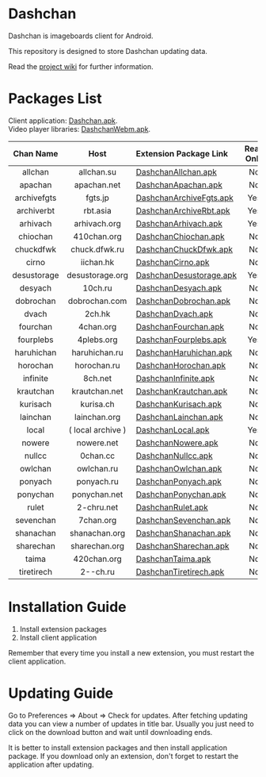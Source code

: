 # Dashchan

Dashchan is imageboards client for Android.

This repository is designed to store Dashchan updating data.

Read the [project wiki](https://github.com/Mishiranu/Dashchan/wiki) for further information.

# Packages List

Client application: [Dashchan.apk](https://github.com/Mishiranu/Dashchan/raw/master/update/package/Dashchan.apk).  
Video player libraries: [DashchanWebm.apk](https://github.com/Mishiranu/Dashchan/raw/master/update/package/DashchanWebm.apk).

| Chan Name       | Host                 | Extension Package Link                                                                                                     | Read Only |
| :-------------: | :------------------: | :------------------------------------------------------------------------------------------------------------------------- | :-------: |
| allchan         | allchan.su           | [DashchanAllchan.apk](https://github.com/Mishiranu/Dashchan/raw/master/update/package/DashchanAllchan.apk)                 | No        |
| apachan         | apachan.net          | [DashchanApachan.apk](https://github.com/Mishiranu/Dashchan/raw/master/update/package/DashchanApachan.apk)                 | No        |
| archivefgts     | fgts.jp              | [DashchanArchiveFgts.apk](https://github.com/Mishiranu/Dashchan/raw/master/update/package/DashchanArchiveFgts.apk)         | Yes       |
| archiverbt      | rbt.asia             | [DashchanArchiveRbt.apk](https://github.com/Mishiranu/Dashchan/raw/master/update/package/DashchanArchiveRbt.apk)           | Yes       |
| arhivach        | arhivach.org         | [DashchanArhivach.apk](https://github.com/Mishiranu/Dashchan/raw/master/update/package/DashchanArhivach.apk)               | Yes       |
| chiochan        | 410chan.org          | [DashchanChiochan.apk](https://github.com/Mishiranu/Dashchan/raw/master/update/package/DashchanChiochan.apk)               | No        |
| chuckdfwk       | chuck.dfwk.ru        | [DashchanChuckDfwk.apk](https://github.com/Mishiranu/Dashchan/raw/master/update/package/DashchanChuckDfwk.apk)             | No        |
| cirno           | iichan.hk            | [DashchanCirno.apk](https://github.com/Mishiranu/Dashchan/raw/master/update/package/DashchanCirno.apk)                     | No        |
| desustorage     | desustorage.org      | [DashchanDesustorage.apk](https://github.com/Mishiranu/Dashchan/raw/master/update/package/DashchanDesustorage.apk)         | Yes       |
| desyach         | 10ch.ru              | [DashchanDesyach.apk](https://github.com/Mishiranu/Dashchan/raw/master/update/package/DashchanDesyach.apk)                 | No        |
| dobrochan       | dobrochan.com        | [DashchanDobrochan.apk](https://github.com/Mishiranu/Dashchan/raw/master/update/package/DashchanDobrochan.apk)             | No        |
| dvach           | 2ch.hk               | [DashchanDvach.apk](https://github.com/Mishiranu/Dashchan/raw/master/update/package/DashchanDvach.apk)                     | No        |
| fourchan        | 4chan.org            | [DashchanFourchan.apk](https://github.com/Mishiranu/Dashchan/raw/master/update/package/DashchanFourchan.apk)               | No        |
| fourplebs       | 4plebs.org           | [DashchanFourplebs.apk](https://github.com/Mishiranu/Dashchan/raw/master/update/package/DashchanFourplebs.apk)             | Yes       |
| haruhichan      | haruhichan.ru        | [DashchanHaruhichan.apk](https://github.com/Mishiranu/Dashchan/raw/master/update/package/DashchanHaruhichan.apk)           | No        |
| horochan        | horochan.ru          | [DashchanHorochan.apk](https://github.com/Mishiranu/Dashchan/raw/master/update/package/DashchanHorochan.apk)               | No        |
| infinite        | 8ch.net              | [DashchanInfinite.apk](https://github.com/Mishiranu/Dashchan/raw/master/update/package/DashchanInfinite.apk)               | No        |
| krautchan       | krautchan.net        | [DashchanKrautchan.apk](https://github.com/Mishiranu/Dashchan/raw/master/update/package/DashchanKrautchan.apk)             | No        |
| kurisach        | kurisa.ch            | [DashchanKurisach.apk](https://github.com/Mishiranu/Dashchan/raw/master/update/package/DashchanKurisach.apk)               | No        |
| lainchan        | lainchan.org         | [DashchanLainchan.apk](https://github.com/Mishiranu/Dashchan/raw/master/update/package/DashchanLainchan.apk)               | No        |
| local           | ( local archive )    | [DashchanLocal.apk](https://github.com/Mishiranu/Dashchan/raw/master/update/package/DashchanLocal.apk)                     | Yes       |
| nowere          | nowere.net           | [DashchanNowere.apk](https://github.com/Mishiranu/Dashchan/raw/master/update/package/DashchanNowere.apk)                   | No        |
| nullcc          | 0chan.cc             | [DashchanNullcc.apk](https://github.com/Mishiranu/Dashchan/raw/master/update/package/DashchanNullcc.apk)                   | No        |
| owlchan         | owlchan.ru           | [DashchanOwlchan.apk](https://github.com/Mishiranu/Dashchan/raw/master/update/package/DashchanOwlchan.apk)                 | No        |
| ponyach         | ponyach.ru           | [DashchanPonyach.apk](https://github.com/Mishiranu/Dashchan/raw/master/update/package/DashchanPonyach.apk)                 | No        |
| ponychan        | ponychan.net         | [DashchanPonychan.apk](https://github.com/Mishiranu/Dashchan/raw/master/update/package/DashchanPonychan.apk)               | No        |
| rulet           | 2-chru.net           | [DashchanRulet.apk](https://github.com/Mishiranu/Dashchan/raw/master/update/package/DashchanRulet.apk)                     | No        |
| sevenchan       | 7chan.org            | [DashchanSevenchan.apk](https://github.com/Mishiranu/Dashchan/raw/master/update/package/DashchanSevenchan.apk)             | No        |
| shanachan       | shanachan.org        | [DashchanShanachan.apk](https://github.com/Mishiranu/Dashchan/raw/master/update/package/DashchanShanachan.apk)             | No        |
| sharechan       | sharechan.org        | [DashchanSharechan.apk](https://github.com/Mishiranu/Dashchan/raw/master/update/package/DashchanSharechan.apk)             | No        |
| taima           | 420chan.org          | [DashchanTaima.apk](https://github.com/Mishiranu/Dashchan/raw/master/update/package/DashchanTaima.apk)                     | No        |
| tiretirech      | 2--ch.ru             | [DashchanTiretirech.apk](https://github.com/Mishiranu/Dashchan/raw/master/update/package/DashchanTiretirech.apk)           | No        |

# Installation Guide

1. Install extension packages
2. Install client application

Remember that every time you install a new extension, you must restart the client application.

# Updating Guide

Go to Preferences ⇒ About ⇒ Check for updates. After fetching updating data you can view a number of updates in title bar. Usually you just need to click on the download button and wait until downloading ends.

It is better to install extension packages and then install application package. If you download only an extension, don't forget to restart the application after updating.